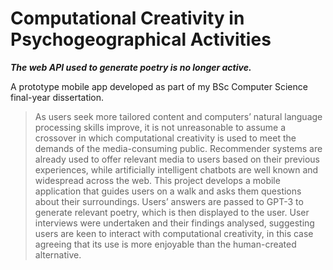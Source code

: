 # Computational Creativity in Psychogeographical Activities

***The web API used to generate poetry is no longer active.***

A prototype mobile app developed as part of my BSc Computer Science final-year dissertation.

>As users seek more tailored content and computers’ natural language processing skills improve, it is not unreasonable to assume a crossover in which computational creativity is used to meet the demands of the media-consuming public. Recommender systems are already used to offer relevant media to users based on their previous experiences, while artificially intelligent chatbots are well known and widespread across the web. This project develops a mobile application that guides users on a walk and asks them questions about their surroundings. Users’ answers are passed to GPT-3 to generate relevant poetry, which is then displayed to the user. User interviews were undertaken and their findings analysed, suggesting users are keen to interact with computational creativity, in this case agreeing that its use is more enjoyable than the human-created alternative.
